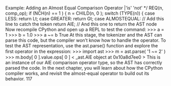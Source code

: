 Example: Adding an Almost Equal Comparison Operator |'is' 'not' */ REQ(n, comp_op); if  (NCH(n) ==  1 ) { n = CHILD(n,  0 ); switch  (TYPE(n)) { case  LESS: return  Lt; case  GREATER: return  Gt; case  ALMOSTEQUAL:  // Add this line to catch the token return  AlE; // And this one to return the AST node Now recompile CPython and open up a REPL to test the command: >>>  a  =  1 >>>  b  =  1.0 >>>  a  ~=  b True At this stage, the tokenizer and the AST can parse this code, but the compiler won’t know how to handle the operator. To test the AST representation, use the  ast.parse()  function and explore the ﬁrst operator in the expression: >>>  import  ast >>>  m  =  ast.parse( '1 ~= 2' ) >>>  m.body[ 0 ].value.ops[ 0 ] < _ast.AlE object at  0x10a8d7ee0 > This is an instance of our  AlE  comparison operator type, so the AST has correctly parsed the code. In the next chapter, you will learn about how the CPython compiler works, and revisit the almost-equal operator to build out its behavior. 117